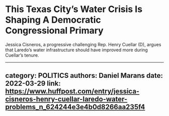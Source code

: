 # This Texas City’s Water Crisis Is Shaping A Democratic Congressional Primary

Jessica Cisneros, a progressive challenging Rep. Henry Cuellar (D), argues that Laredo’s water infrastructure should have improved more during Cuellar’s tenure.

---
category: POLITICS
authors: Daniel Marans
date: 2022-03-29
link: https://www.huffpost.com/entry/jessica-cisneros-henry-cuellar-laredo-water-problems_n_624244e3e4b0d8266aa235f4
---
